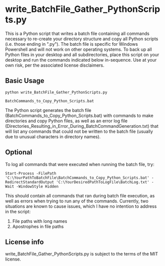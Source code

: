 # write_BatchFile_Gather_PythonScripts.py
This is a Python script that writes a batch file containing all commands necessary to re-create your directory structure and copy all Python scripts (i.e. those ending in ".py"). The batch file is specific for Windows Powershell and will not work on other operating systems. To back up all Python files in your desktop and all subdirectories, place this script on your desktop and run the commands indicated below in-sequence. Use at your own risk, per the associated license disclaimers.

## Basic Usage
```
python write_BatchFile_Gather_PythonScripts.py
```
```
BatchCommands_to_Copy_Python_Scripts.bat
```

The Python script generates the batch file (BatchCommands_to_Copy_Python_Scripts.bat) with commands to make directories and copy Python files, as well as an error log file (Directories_Resulting_in_Error_During_BatchCommandGeneration.txt) that will list any commands that could not be written to the batch file (usually due to unusual characters in directory names).

## Optional
To log all commands that were executed when running the batch file, try:
```
Start-Process -FilePath 'C:\YourPathToBatchFile\BatchCommands_to_Copy_Python_Scripts.bat' -RedirectStandardOutput 'C:\YourDesiredPathToLogFile\BatchLog.txt' -Wait -WindowStyle Hidden
```

This should contain all commands that ran during batch file execution, as well as errors when trying to run any of the commands. Currently, two situations are known to cause issues, which I have no intention to address in the script:
1) File paths with long names
2) Apostrophes in file paths

## License info
write_BatchFile_Gather_PythonScripts.py is subject to the terms of the MIT license.
